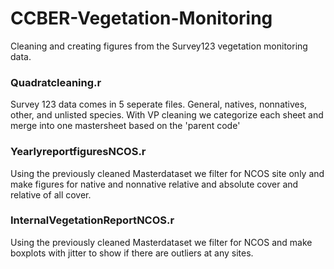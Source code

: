 # CCBER-Vegetation-Monitoring
Cleaning and creating figures from the Survey123 vegetation monitoring data.

### Quadratcleaning.r
Survey 123 data comes in 5 seperate files. General, natives, nonnatives, other, and unlisted species. With VP cleaning we categorize each sheet and merge into one mastersheet based on the 'parent code'

### YearlyreportfiguresNCOS.r
Using the previously cleaned Masterdataset we filter for NCOS site only and make figures for native and nonnative relative and absolute cover and relative of all cover.

### InternalVegetationReportNCOS.r
Using the previously cleaned Masterdataset we filter for NCOS and make boxplots with jitter to show if there are outliers at any sites.
